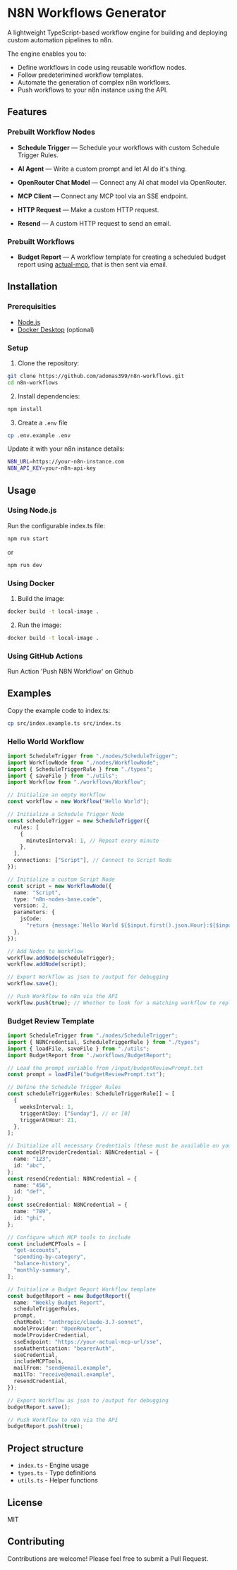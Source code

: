 # N8N Workflows Generator

A lightweight TypeScript-based workflow engine for building and deploying custom automation pipelines to n8n.

The engine enables you to:

- Define workflows in code using reusable workflow nodes.
- Follow predeterimined workflow templates.
- Automate the generation of complex n8n workflows.
- Push workflows to your n8n instance using the API.

## Features

### Prebuilt Workflow Nodes

- **Schedule Trigger** — Schedule your workflows with custom Schedule Trigger Rules.

- **AI Agent** — Write a custom prompt and let AI do it's thing.

- **OpenRouter Chat Model** — Connect any AI chat model via OpenRouter.

- **MCP Client** — Connect any MCP tool via an SSE endpoint.

- **HTTP Request** — Make a custom HTTP request.

- **Resend** — A custom HTTP request to send an email.

### Prebuilt Workflows

- **Budget Report** — A workflow template for creating a scheduled budget report using [actual-mcp](https://github.com/adomas399/actual-mcp), that is then sent via email.

## Installation

### Prerequisities

- [Node.js](https://nodejs.org/en/download)
- [Docker Desktop](https://www.docker.com/products/docker-desktop) (optional)

### Setup

1. Clone the repository:

```bash
git clone https://github.com/adomas399/n8n-workflows.git
cd n8n-workflows
```

2. Install dependencies:

```bash
npm install
```

3. Create a `.env` file

```bash
cp .env.example .env
```

Update it with your n8n instance details:

```bash
N8N_URL=https://your-n8n-instance.com
N8N_API_KEY=your-n8n-api-key
```

## Usage

### Using Node.js

Run the configurable index.ts file:

```bash
npm run start
```

or

```bash
npm run dev
```

### Using Docker

1. Build the image:

```bash
docker build -t local-image .
```

2. Run the image:

```bash
docker build -t local-image .
```

### Using GitHub Actions

Run Action 'Push N8N Workflow' on Github

## Examples

Copy the example code to index.ts:

```bash
cp src/index.example.ts src/index.ts
```

### Hello World Workflow

```ts
import ScheduleTrigger from "./nodes/ScheduleTrigger";
import WorkflowNode from "./nodes/WorkflowNode";
import { ScheduleTriggerRule } from "./types";
import { saveFile } from "./utils";
import Workflow from "./workflows/Workflow";

// Initialize an empty Workflow
const workflow = new Workflow("Hello World");

// Initialize a Schedule Trigger Node
const scheduleTrigger = new ScheduleTrigger({
  rules: [
    {
      minutesInterval: 1, // Repeat every minute
    },
  ],
  connections: ["Script"], // Connect to Script Node
});

// Initialize a custom Script Node
const script = new WorkflowNode({
  name: "Script",
  type: "n8n-nodes-base.code",
  version: 2,
  parameters: {
    jsCode:
      "return {message:`Hello World ${$input.first().json.Hour}:${$input.first().json.Minute}:${$input.first().json.Second}`}",
  },
});

// Add Nodes to Workflow
workflow.addNode(scheduleTrigger);
workflow.addNode(script);

// Export Workflow as json to /output for debugging
workflow.save();

// Push Workflow to n8n via the API
workflow.push(true); // Whether to look for a matching workflow to replace (by name)
```

### Budget Review Template

```ts
import ScheduleTrigger from "./nodes/ScheduleTrigger";
import { N8NCredential, ScheduleTriggerRule } from "./types";
import { loadFile, saveFile } from "./utils";
import BudgetReport from "./workflows/BudgetReport";

// Load the prompt variable from /input/budgetReviewPrompt.txt
const prompt = loadFile("budgetReviewPrompt.txt");

// Define the Schedule Trigger Rules
const scheduleTriggerRules: ScheduleTriggerRule[] = [
  {
    weeksInterval: 1,
    triggerAtDay: ["Sunday"], // or [0]
    triggerAtHour: 21,
  },
];

// Initialize all necessary Credentials (these must be available on your n8n)
const modelProviderCredential: N8NCredential = {
  name: "123",
  id: "abc",
};
const resendCredential: N8NCredential = {
  name: "456",
  id: "def",
};
const sseCredential: N8NCredential = {
  name: "789",
  id: "ghi",
};

// Configure which MCP tools to include
const includeMCPTools = [
  "get-accounts",
  "spending-by-category",
  "balance-history",
  "monthly-summary",
];

// Initialize a Budget Report Workflow template
const budgetReport = new BudgetReport({
  name: "Weekly Budget Report",
  scheduleTriggerRules,
  prompt,
  chatModel: "anthropic/claude-3.7-sonnet",
  modelProvider: "OpenRouter",
  modelProviderCredential,
  sseEndpoint: "https://your-actual-mcp-url/sse",
  sseAuthentication: "bearerAuth",
  sseCredential,
  includeMCPTools,
  mailFrom: "send@email.example",
  mailTo: "receive@email.example",
  resendCredential,
});

// Export Workflow as json to /output for debugging
budgetReport.save();

// Push Workflow to n8n via the API
budgetReport.push(true);
```

## Project structure

- `index.ts` - Engine usage
- `types.ts` - Type definitions
- `utils.ts` - Helper functions

## License

MIT

## Contributing

Contributions are welcome! Please feel free to submit a Pull Request.
